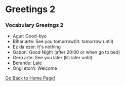 # ​Greetings 2
### Vocabulary Greetngs 2
* Agur: Good-bye
* Bihar arte: See you tomorrow(lit: tomorrow until)
* Ez da ezer: It's nothing
* Gabon: Good Night (after 20:00 or when go to bed)
* Gero arte: See you later (lit: later until)
* Berandu: Late
* Ongi etorri: Welcome

[ Go Back to Home Page!](..)
